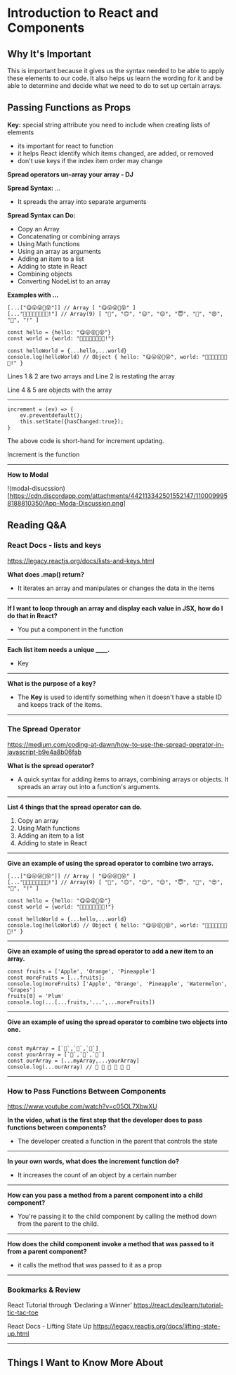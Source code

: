 # Introduction to React and Components

## Why It's Important

This is important because it gives us the syntax needed to be able to apply these elements to our code. It also helps us learn the wording for it and be able to determine and decide what we need to do to set up certain arrays.

## Passing Functions as Props

**Key:** special string attribute you need to include when creating lists of elements 

- its important for react to function
- it helps React identify which items changed, are added, or removed
- don't use keys if the index item order may change

**Spread operators un-array your array - DJ**

**Spread Syntax:** ...

- It spreads the array into separate arguments

**Spread Syntax can Do:**

- Copy an Array
- Concatenating or combining arrays
- Using Math functions
- Using an array as arguments
- Adding an item to a list
- Adding to state in React
- Combining objects
- Converting NodeList to an array

**Examples with ...**

```
[...["😋😛😜🤪😝"]] // Array [ "😋😛😜🤪😝" ]
[..."🙂🙃😉😊😇🥰😍🤩!"] // Array(9) [ "🙂", "🙃", "😉", "😊", "😇", "🥰", "😍", "🤩", "!" ]

const hello = {hello: "😋😛😜🤪😝"}
const world = {world: "🙂🙃😉😊😇🥰😍🤩!"}

const helloWorld = {...hello,...world}
console.log(helloWorld) // Object { hello: "😋😛😜🤪😝", world: "🙂🙃😉😊😇🥰😍🤩!" }
```

Lines 1 & 2 are two arrays and Line 2 is restating the array

Line 4 & 5 are objects with the array

---



```
increment = (ev) => {
    ev.preventdefault();
    this.setState({hasChanged:true});
}
```

The above code is short-hand for increment updating.

Increment is the function

-----------------

**How to Modal**

!(modal-disucssion)[https://cdn.discordapp.com/attachments/442113342501552147/1100099958188810350/App-Moda-Discussion.png]

## Reading Q&A

### **React Docs - lists and keys**

<https://legacy.reactjs.org/docs/lists-and-keys.html>

**What does .map() return?**

- It iterates an array and manipulates or changes the data in the items

---

**If I want to loop through an array and display each value in JSX, how do I do that in React?**

- You put a component in the function

---

**Each list item needs a unique ____.**

- Key

---

**What is the purpose of a key?**

- The **Key** is used to identify something when it doesn't have a stable ID and keeps track of the items.

-----------------

### **The Spread Operator**

<https://medium.com/coding-at-dawn/how-to-use-the-spread-operator-in-javascript-b9e4a8b06fab>

**What is the spread operator?**

- A quick syntax for adding items to arrays, combining arrays or objects. It spreads an array out into a function's arguments.

---

**List 4 things that the spread operator can do.**

1. Copy an array
2. Using Math functions
3. Adding an item to a list
4. Adding to state in React

---

**Give an example of using the spread operator to combine two arrays.**

```
[...["😋😛😜🤪😝"]] // Array [ "😋😛😜🤪😝" ]
[..."🙂🙃😉😊😇🥰😍🤩!"] // Array(9) [ "🙂", "🙃", "😉", "😊", "😇", "🥰", "😍", "🤩", "!" ]

const hello = {hello: "😋😛😜🤪😝"}
const world = {world: "🙂🙃😉😊😇🥰😍🤩!"}

const helloWorld = {...hello,...world}
console.log(helloWorld) // Object { hello: "😋😛😜🤪😝", world: "🙂🙃😉😊😇🥰😍🤩!" }
```

---

**Give an example of using the spread operator to add a new item to an array.**

```
const fruits = ['Apple', 'Orange', 'Pineapple']
const moreFruits = [...fruits];
console.log(moreFruits) ['Apple', "Orange', 'Pineapple', 'Watermelon', 'Grapes']
fruits[0] = 'Plum'
console.log(...[...fruits,'...',...moreFruits])
```

---

**Give an example of using the spread operator to combine two objects into one.**

```

const myArray = [`🤪`,`🐻`,`🎌`]
const yourArray = [`🙂`,`🤗`,`🤩`]
const ourArray = [...myArray,...yourArray]
console.log(...ourArray) // 🤪 🐻 🎌 🙂 🤗 🤩
```

-----------------

### **How to Pass Functions Between Components**

<https://www.youtube.com/watch?v=c05OL7XbwXU>

**In the video, what is the first step that the developer does to pass functions between components?**

- The developer created a function in the parent that controls the state

---

**In your own words, what does the increment function do?**

- It increases the count of an object by a certain number

---

**How can you pass a method from a parent component into a child component?**

- You're passing it to the child component by calling the method down from the parent to the child.

---

**How does the child component invoke a method that was passed to it from a parent component?**

- it calls the method that was passed to it as a prop

-----------------

### Bookmarks & Review

React Tutorial through ‘Declaring a Winner’
<https://react.dev/learn/tutorial-tic-tac-toe>

React Docs - Lifting State Up
<https://legacy.reactjs.org/docs/lifting-state-up.html>

-----------------


## Things I Want to Know More About
